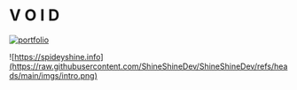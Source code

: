 
# V O I D 
[![portfolio](https://img.shields.io/badge/my_portfolio-000?style=for-the-badge&logo=ko-fi&logoColor=white)](https://portfolio-omega-plum-62.vercel.app)

![https://spideyshine.info](https://raw.githubusercontent.com/ShineShineDev/ShineShineDev/refs/heads/main/imgs/intro.png)

<!---
<img alt="showcase.png" src="https://github.com/ShineShineDev/ShineShineDev/blob/main/showcase.png?raw=true" data-hpc="true" class="Box-sc-g0xbh4-0 kzRgrI">
!-->



 

